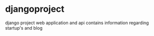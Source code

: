 # djangoproject
django project web application and api
contains information regarding startup's and blog
